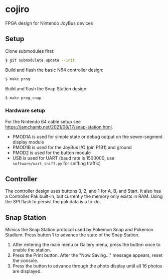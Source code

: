 # cojiro

FPGA design for Nintendo JoyBus devices


## Setup

Clone submodules first:

```sh
$ git submodulate update --init
```

Build and flash the basic N64 controller design:

```sh
$ make prog
```

Build and flash the Snap Station design:

```sh
$ make prog_snap
```

### Hardware setup

For the Nintendo 64 cable setup see <https://jamchamb.net/2021/08/17/snap-station.html>.

- PMOD1A is used for simple state or debug output on the seven-segment display module
- PMOD1B is used for the JoyBus I/O (pin P1B1) and ground
- PMOD2 is used for the button module
- USB is used for UART (baud rate is 1500000, use `software/uart_sniff.py` for sniffing traffic)

## Controller

The controller design uses buttons 3, 2, and 1 for A, B, and Start.
It also has a Controller Pak built-in, but currently the memory only exists in RAM.
Using the SPI flash to persist the pak data is a to-do.


## Snap Station

Mimics the Snap Station protocol used by Pokemon Snap and Pokemon Stadium.
Press button 1 to advance the state of the Snap Station.

1. After entering the main menu or Gallery menu, press the button once to enable the station.
2. Press the Print button. After the "Now Saving..." message appears, reset the console.
3. Press the button to advance through the photo display until all 16 photos are displayed.

